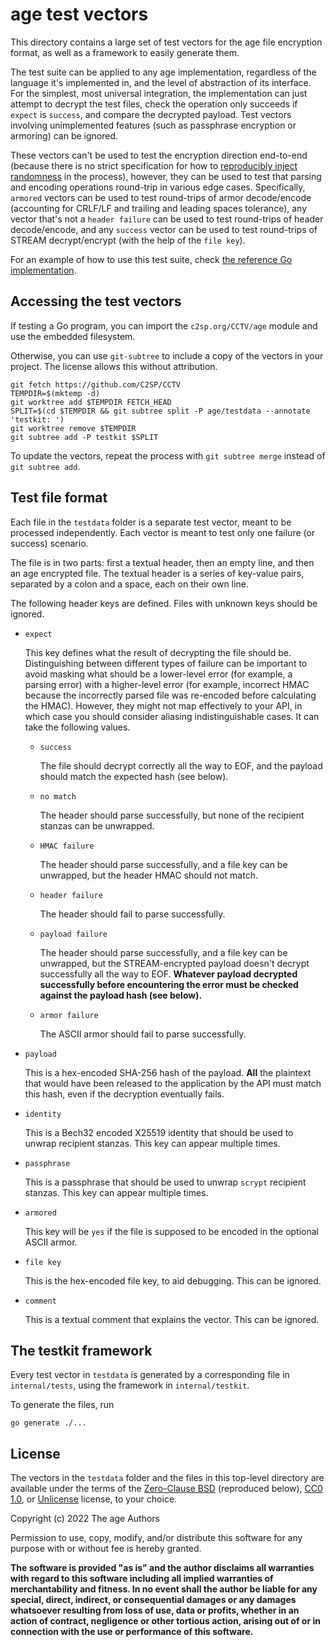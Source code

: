 # age test vectors

This directory contains a large set of test vectors for the age file encryption
format, as well as a framework to easily generate them.

The test suite can be applied to any age implementation, regardless of the language
it's implemented in, and the level of abstraction of its interface.
For the simplest, most universal integration, the implementation can just attempt
to decrypt the test files, check the operation only succeeds if `expect` is
`success`, and compare the decrypted payload. Test vectors involving
unimplemented features (such as passphrase encryption or armoring) can be ignored.

These vectors can't be used to test the encryption direction end-to-end (because
there is no strict specification for how to [reproducibly inject randomness](
https://words.filippo.io/dispatches/avoid-the-randomness-from-the-sky/)
in the process), however, they can be used to test that parsing and encoding
operations round-trip in various edge cases. Specifically, `armored` vectors can
be used to test round-trips of armor decode/encode (accounting for CRLF/LF and
trailing and leading spaces tolerance), any vector that's not a `header failure`
can be used to test round-trips of header decode/encode, and any `success` vector
can be used to test round-trips of STREAM decrypt/encrypt (with the help of the
`file key`).

For an example of how to use this test suite, check [the reference Go
implementation](https://github.com/FiloSottile/age/blob/980763a/testkit_test.go).

## Accessing the test vectors

If testing a Go program, you can import the `c2sp.org/CCTV/age` module and use
the embedded filesystem.

Otherwise, you can use `git-subtree` to include a copy of the vectors in your
project. The license allows this without attribution.

```
git fetch https://github.com/C2SP/CCTV
TEMPDIR=$(mktemp -d)
git worktree add $TEMPDIR FETCH_HEAD
SPLIT=$(cd $TEMPDIR && git subtree split -P age/testdata --annotate 'testkit: ')
git worktree remove $TEMPDIR
git subtree add -P testkit $SPLIT
```

To update the vectors, repeat the process with `git subtree merge` instead of
`git subtree add`.

## Test file format

Each file in the `testdata` folder is a separate test vector, meant to be
processed independently. Each vector is meant to test only one failure (or
success) scenario.

The file is in two parts: first a textual header, then an empty line, and then
an age encrypted file. The textual header is a series of key-value pairs,
separated by a colon and a space, each on their own line.

The following header keys are defined. Files with unknown keys should be
ignored.

- `expect`

  This key defines what the result of decrypting the file should be.
  Distinguishing between different types of failure can be important to avoid
  masking what should be a lower-level error (for example, a parsing error) with
  a higher-level error (for example, incorrect HMAC because the incorrectly
  parsed file was re-encoded before calculating the HMAC). However, they might
  not map effectively to your API, in which case you should consider aliasing
  indistinguishable cases. It can take the following values.

  * `success`

    The file should decrypt correctly all the way to EOF, and the payload should
    match the expected hash (see below).

  * `no match`

    The header should parse successfully, but none of the recipient stanzas can
    be unwrapped.

  * `HMAC failure`

    The header should parse successfully, and a file key can be unwrapped, but
    the header HMAC should not match.

  * `header failure`

    The header should fail to parse successfully.

  * `payload failure`

    The header should parse successfully, and a file key can be unwrapped, but
    the STREAM-encrypted payload doesn't decrypt successfully all the way to
    EOF. **Whatever payload decrypted successfully before encountering the error
    must be checked against the payload hash (see below).**

  * `armor failure`

    The ASCII armor should fail to parse successfully.

- `payload`

  This is a hex-encoded SHA-256 hash of the payload. **All** the plaintext that
  would have been released to the application by the API must match this hash,
  even if the decryption eventually fails.

- `identity`

  This is a Bech32 encoded X25519 identity that should be used to unwrap
  recipient stanzas. This key can appear multiple times.

- `passphrase`

  This is a passphrase that should be used to unwrap `scrypt` recipient stanzas.
  This key can appear multiple times.

- `armored`

  This key will be `yes` if the file is supposed to be encoded in the optional
  ASCII armor.

- `file key`

  This is the hex-encoded file key, to aid debugging. This can be ignored.

- `comment`

  This is a textual comment that explains the vector. This can be ignored.

## The testkit framework

Every test vector in `testdata` is generated by a corresponding file in
`internal/tests`, using the framework in `internal/testkit`.

To generate the files, run

```
go generate ./...
```

## License

The vectors in the `testdata` folder and the files in this top-level directory
are available under the terms of the
[Zero-Clause BSD](https://opensource.org/licenses/0BSD) (reproduced below),
[CC0 1.0](https://creativecommons.org/publicdomain/zero/1.0/), or
[Unlicense](https://unlicense.org/) license, to your choice.

Copyright (c) 2022 The age Authors

Permission to use, copy, modify, and/or distribute this software for any purpose
with or without fee is hereby granted.

**The software is provided "as is" and the author disclaims all warranties with
regard to this software including all implied warranties of merchantability and
fitness. In no event shall the author be liable for any special, direct,
indirect, or consequential damages or any damages whatsoever resulting from loss
of use, data or profits, whether in an action of contract, negligence or other
tortious action, arising out of or in connection with the use or performance of
this software.**

